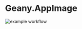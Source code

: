 # Geany.AppImage

![example workflow](https://github.com/nx-appbuild-hub/Geany.AppImage//actions/workflows/makefile.yml/badge.svg)
